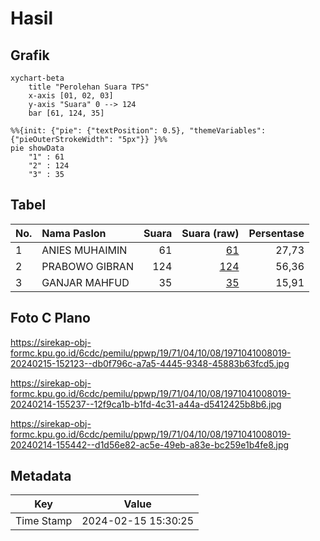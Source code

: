 # Hasil

## Grafik

```mermaid
xychart-beta
    title "Perolehan Suara TPS"
    x-axis [01, 02, 03]
    y-axis "Suara" 0 --> 124
    bar [61, 124, 35]
```

```mermaid
%%{init: {"pie": {"textPosition": 0.5}, "themeVariables": {"pieOuterStrokeWidth": "5px"}} }%%
pie showData
    "1" : 61
    "2" : 124
    "3" : 35
```

## Tabel

| No. | Nama Paslon    | Suara | Suara (raw) | Persentase |
|:--- |:-------------- | -----:| -----------:| ----------:|
| 1   | ANIES MUHAIMIN | 61    | [61][p-1]   | 27,73      |
| 2   | PRABOWO GIBRAN | 124   | [124][p-2]  | 56,36      |
| 3   | GANJAR MAHFUD  | 35    | [35][p-3]   | 15,91      |


[p-1]: https://github.com/gigit-pemilu/pemilu-2024-19-kepulauan-bangka-belitung/blob/main/pilpres/hitung-suara/sub/19-kepulauan-bangka-belitung/sub/71-kota-pangkal-pinang/sub/04-rangkui/sub/1008-parit-lalang/sub/019-tps/sub/paslon-1.txt
[p-2]: https://github.com/gigit-pemilu/pemilu-2024-19-kepulauan-bangka-belitung/blob/main/pilpres/hitung-suara/sub/19-kepulauan-bangka-belitung/sub/71-kota-pangkal-pinang/sub/04-rangkui/sub/1008-parit-lalang/sub/019-tps/sub/paslon-2.txt
[p-3]: https://github.com/gigit-pemilu/pemilu-2024-19-kepulauan-bangka-belitung/blob/main/pilpres/hitung-suara/sub/19-kepulauan-bangka-belitung/sub/71-kota-pangkal-pinang/sub/04-rangkui/sub/1008-parit-lalang/sub/019-tps/sub/paslon-3.txt

## Foto C Plano

https://sirekap-obj-formc.kpu.go.id/6cdc/pemilu/ppwp/19/71/04/10/08/1971041008019-20240215-152123--db0f796c-a7a5-4445-9348-45883b63fcd5.jpg

https://sirekap-obj-formc.kpu.go.id/6cdc/pemilu/ppwp/19/71/04/10/08/1971041008019-20240214-155237--12f9ca1b-b1fd-4c31-a44a-d5412425b8b6.jpg

https://sirekap-obj-formc.kpu.go.id/6cdc/pemilu/ppwp/19/71/04/10/08/1971041008019-20240214-155442--d1d56e82-ac5e-49eb-a83e-bc259e1b4fe8.jpg


## Metadata

| Key        | Value               |
| ---------- | ------------------- |
| Time Stamp | 2024-02-15 15:30:25 |



